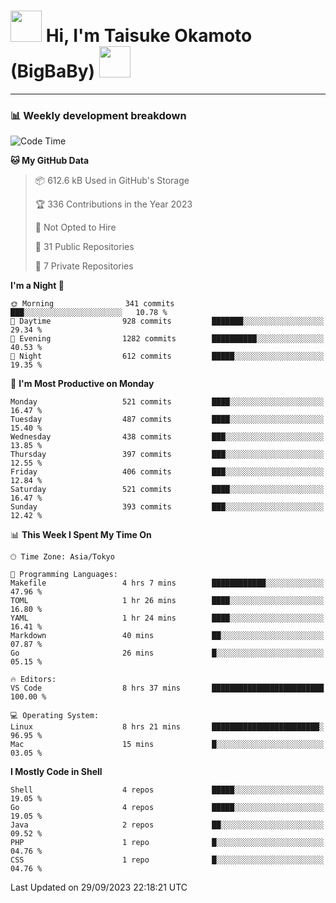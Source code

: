 <!-- Title -->
<h1>
    <img src="https://media.tenor.com/TlyRveJkgo4AAAAi/cloud-cloud-strife.gif" width="50"/> 
    Hi, I'm Taisuke Okamoto (BigBaBy) 
    <img src="https://media.tenor.com/TlyRveJkgo4AAAAi/cloud-cloud-strife.gif" width="50"/>
</h1>

---

<h3> 📊 Weekly development breakdown </h3>
<!-- waka-readme-stats -->

<!--START_SECTION:waka-->
![Code Time](http://img.shields.io/badge/Code%20Time-1%2C626%20hrs%2048%20mins-blue)

**🐱 My GitHub Data** 

> 📦 612.6 kB Used in GitHub's Storage 
 > 
> 🏆 336 Contributions in the Year 2023
 > 
> 🚫 Not Opted to Hire
 > 
> 📜 31 Public Repositories 
 > 
> 🔑 7 Private Repositories 
 > 
**I'm a Night 🦉** 

```text
🌞 Morning                341 commits         ███░░░░░░░░░░░░░░░░░░░░░░   10.78 % 
🌆 Daytime                928 commits         ███████░░░░░░░░░░░░░░░░░░   29.34 % 
🌃 Evening                1282 commits        ██████████░░░░░░░░░░░░░░░   40.53 % 
🌙 Night                  612 commits         █████░░░░░░░░░░░░░░░░░░░░   19.35 % 
```
📅 **I'm Most Productive on Monday** 

```text
Monday                   521 commits         ████░░░░░░░░░░░░░░░░░░░░░   16.47 % 
Tuesday                  487 commits         ████░░░░░░░░░░░░░░░░░░░░░   15.40 % 
Wednesday                438 commits         ███░░░░░░░░░░░░░░░░░░░░░░   13.85 % 
Thursday                 397 commits         ███░░░░░░░░░░░░░░░░░░░░░░   12.55 % 
Friday                   406 commits         ███░░░░░░░░░░░░░░░░░░░░░░   12.84 % 
Saturday                 521 commits         ████░░░░░░░░░░░░░░░░░░░░░   16.47 % 
Sunday                   393 commits         ███░░░░░░░░░░░░░░░░░░░░░░   12.42 % 
```


📊 **This Week I Spent My Time On** 

```text
🕑︎ Time Zone: Asia/Tokyo

💬 Programming Languages: 
Makefile                 4 hrs 7 mins        ████████████░░░░░░░░░░░░░   47.96 % 
TOML                     1 hr 26 mins        ████░░░░░░░░░░░░░░░░░░░░░   16.80 % 
YAML                     1 hr 24 mins        ████░░░░░░░░░░░░░░░░░░░░░   16.41 % 
Markdown                 40 mins             ██░░░░░░░░░░░░░░░░░░░░░░░   07.87 % 
Go                       26 mins             █░░░░░░░░░░░░░░░░░░░░░░░░   05.15 % 

🔥 Editors: 
VS Code                  8 hrs 37 mins       █████████████████████████   100.00 % 

💻 Operating System: 
Linux                    8 hrs 21 mins       ████████████████████████░   96.95 % 
Mac                      15 mins             █░░░░░░░░░░░░░░░░░░░░░░░░   03.05 % 
```

**I Mostly Code in Shell** 

```text
Shell                    4 repos             █████░░░░░░░░░░░░░░░░░░░░   19.05 % 
Go                       4 repos             █████░░░░░░░░░░░░░░░░░░░░   19.05 % 
Java                     2 repos             ██░░░░░░░░░░░░░░░░░░░░░░░   09.52 % 
PHP                      1 repo              █░░░░░░░░░░░░░░░░░░░░░░░░   04.76 % 
CSS                      1 repo              █░░░░░░░░░░░░░░░░░░░░░░░░   04.76 % 
```




 Last Updated on 29/09/2023 22:18:21 UTC
<!--END_SECTION:waka-->

